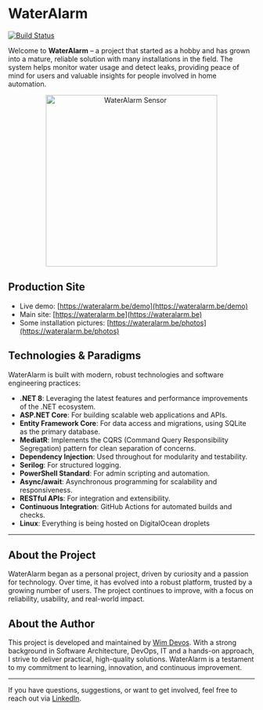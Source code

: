

# WaterAlarm

[![Build Status](https://github.com/WimObiwan/FxWaterAlarm/actions/workflows/build.yml/badge.svg)](https://github.com/WimObiwan/FxWaterAlarm/actions)

Welcome to **WaterAlarm** – a project that started as a hobby and has grown into a mature, reliable solution with many installations in the field. The system helps monitor water usage and detect leaks, providing peace of mind for users and valuable insights for people involved in home automation.

<p align="center">
	<img src="https://blog.wateralarm.be/assets/images/watersensor-709x551.webp" alt="WaterAlarm Sensor" width="350" />
</p>

## Production Site
- Live demo: [https://wateralarm.be/demo](https://wateralarm.be/demo)
- Main site: [https://wateralarm.be](https://wateralarm.be)
- Some installation pictures: [https://wateralarm.be/photos](https://wateralarm.be/photos)

## Technologies & Paradigms

WaterAlarm is built with modern, robust technologies and software engineering practices:

- **.NET 8**: Leveraging the latest features and performance improvements of the .NET ecosystem.
- **ASP.NET Core**: For building scalable web applications and APIs.
- **Entity Framework Core**: For data access and migrations, using SQLite as the primary database.
- **MediatR**: Implements the CQRS (Command Query Responsibility Segregation) pattern for clean separation of concerns.
- **Dependency Injection**: Used throughout for modularity and testability.
- **Serilog**: For structured logging.
- **PowerShell Standard**: For admin scripting and automation.
- **Async/await**: Asynchronous programming for scalability and responsiveness.
- **RESTful APIs**: For integration and extensibility.
- **Continuous Integration**: GitHub Actions for automated builds and checks.
- **Linux**: Everything is being hosted on DigitalOcean droplets


---

## About the Project
WaterAlarm began as a personal project, driven by curiosity and a passion for technology. Over time, it has evolved into a robust platform, trusted by a growing number of users. The project continues to improve, with a focus on reliability, usability, and real-world impact.

## About the Author
This project is developed and maintained by [Wim Devos](https://www.linkedin.com/in/wimobiwan/). With a strong background in Software Architecture, DevOps, IT and a hands-on approach, I strive to deliver practical, high-quality solutions. WaterAlarm is a testament to my commitment to learning, innovation, and continuous improvement.

---

If you have questions, suggestions, or want to get involved, feel free to reach out via [LinkedIn](https://www.linkedin.com/in/wimobiwan/).
